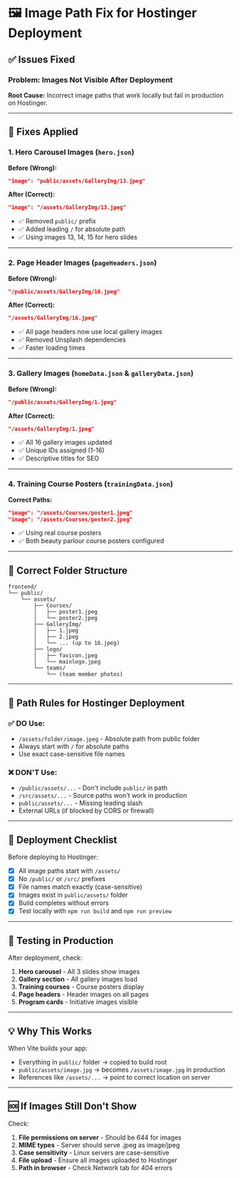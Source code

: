 # 🖼️ Image Path Fix for Hostinger Deployment

## ✅ Issues Fixed

### Problem: Images Not Visible After Deployment

**Root Cause:** Incorrect image paths that work locally but fail in production on Hostinger.

---

## 🔧 Fixes Applied

### 1. Hero Carousel Images (`hero.json`)
**Before (Wrong):**
```json
"image": "public/assets/GalleryImg/13.jpeg"
```

**After (Correct):**
```json
"image": "/assets/GalleryImg/13.jpeg"
```

- ✅ Removed `public/` prefix
- ✅ Added leading `/` for absolute path
- ✅ Using images 13, 14, 15 for hero slides

---

### 2. Page Header Images (`pageHeaders.json`)
**Before (Wrong):**
```json
"/public/assets/GalleryImg/16.jpeg"
```

**After (Correct):**
```json
"/assets/GalleryImg/16.jpeg"
```

- ✅ All page headers now use local gallery images
- ✅ Removed Unsplash dependencies
- ✅ Faster loading times

---

### 3. Gallery Images (`homeData.json` & `galleryData.json`)
**Before (Wrong):**
```json
"/public/assets/GalleryImg/1.jpeg"
```

**After (Correct):**
```json
"/assets/GalleryImg/1.jpeg"
```

- ✅ All 16 gallery images updated
- ✅ Unique IDs assigned (1-16)
- ✅ Descriptive titles for SEO

---

### 4. Training Course Posters (`trainingData.json`)
**Correct Paths:**
```json
"image": "/assets/Courses/poster1.jpeg"
"image": "/assets/Courses/poster2.jpeg"
```

- ✅ Using real course posters
- ✅ Both beauty parlour course posters configured

---

## 📂 Correct Folder Structure

```
frontend/
└── public/
    └── assets/
        ├── Courses/
        │   ├── poster1.jpeg
        │   └── poster2.jpeg
        ├── GalleryImg/
        │   ├── 1.jpeg
        │   ├── 2.jpeg
        │   └── ... (up to 16.jpeg)
        ├── logo/
        │   ├── favicon.jpeg
        │   └── mainlogo.jpeg
        └── teams/
            └── (team member photos)
```

---

## 🎯 Path Rules for Hostinger Deployment

### ✅ DO Use:
- `/assets/folder/image.jpeg` - Absolute path from public folder
- Always start with `/` for absolute paths
- Use exact case-sensitive file names

### ❌ DON'T Use:
- `/public/assets/...` - Don't include `public/` in path
- `/src/assets/...` - Source paths won't work in production
- `public/assets/...` - Missing leading slash
- External URLs (if blocked by CORS or firewall)

---

## 🚀 Deployment Checklist

Before deploying to Hostinger:

- [x] All image paths start with `/assets/`
- [x] No `/public/` or `/src/` prefixes
- [x] File names match exactly (case-sensitive)
- [x] Images exist in `public/assets/` folder
- [x] Build completes without errors
- [x] Test locally with `npm run build` and `npm run preview`

---

## 🧪 Testing in Production

After deployment, check:

1. **Hero carousel** - All 3 slides show images
2. **Gallery section** - All gallery images load
3. **Training courses** - Course posters display
4. **Page headers** - Header images on all pages
5. **Program cards** - Initiative images visible

---

## 💡 Why This Works

When Vite builds your app:
- Everything in `public/` folder → copied to build root
- `public/assets/image.jpg` → becomes `/assets/image.jpg` in production
- References like `/assets/...` → point to correct location on server

---

## 🆘 If Images Still Don't Show

Check:

1. **File permissions on server** - Should be 644 for images
2. **MIME types** - Server should serve .jpeg as image/jpeg
3. **Case sensitivity** - Linux servers are case-sensitive
4. **File upload** - Ensure all images uploaded to Hostinger
5. **Path in browser** - Check Network tab for 404 errors

